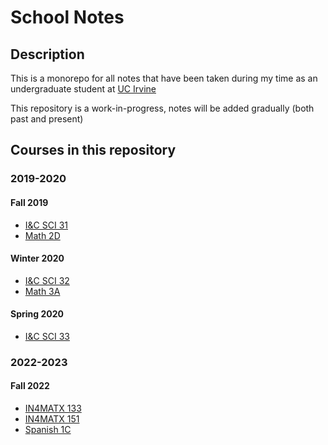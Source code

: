 # School Notes

## Description

This is a monorepo for all notes that have been taken during my time as an undergraduate student at [UC Irvine](https://www.uci.edu)

This repository is a work-in-progress, notes will be added gradually (both past and present)

## Courses in this repository

### 2019-2020

#### Fall 2019

- [I&C SCI 31](./fall-2019/ics-31/syllabus.md)
- [Math 2D](./fall-2019/math-2d/syllabus.md)

#### Winter 2020

- [I&C SCI 32](./winter-2020/ics-32/syllabus.md)
- [Math 3A](./winter-2020/math-3a/syllabus.md)

#### Spring 2020

- [I&C SCI 33](./spring-2020/ics-33/syllabus.md)

### 2022-2023

#### Fall 2022

- [IN4MATX 133](./fall-2022/in4matx-133/syllabus.md)
- [IN4MATX 151](./fall-2022/in4matx-151/syllabus.md)
- [Spanish 1C](./fall-2022/spanish-1c/syllabus.md)